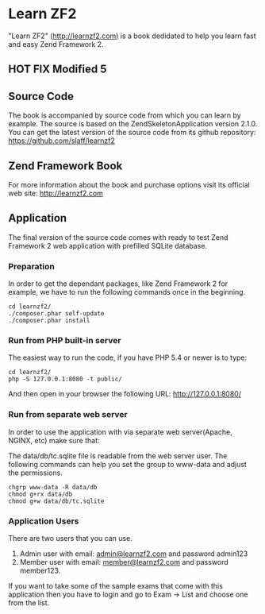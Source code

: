 Learn ZF2
=======================
"Learn ZF2" (http://learnzf2.com) is a book dedidated to help you learn fast and easy Zend Framework 2.

HOT FIX Modified 5
---------

Source Code
------------
The book is accompanied by source code from which you can learn by example.
The source is based on the ZendSkeletonApplication version 2.1.0.
You can get the latest version of the source code from its github repository:
https://github.com/slaff/learnzf2

Zend Framework Book
-------------------
For more information about the book and purchase options visit its official web site:
http://learnzf2.com

Application
-----------
The final version of the source code comes with ready to test Zend Framework 2 web
application with prefilled SQLite database.

### Preparation ###
In order to get the dependant packages, like Zend Framework 2 for example, we have to 
run the following commands once in the beginning.  

```
cd learnzf2/
./composer.phar self-update
./composer.phar install
```

### Run from PHP built-in server
The easiest way to run the code, if you have PHP 5.4 or newer is to type:
```
cd learnzf2/
php -S 127.0.0.1:8080 -t public/
```

And then open in your browser the following URL: http://127.0.0.1:8080/

### Run from separate web server
In order to use the application with via separate web server(Apache, NGINX, etc) make sure that:

The data/db/tc.sqlite file is readable from the web server user.
The following commands can help you set the group to www-data and adjust the permissions.
```
chgrp www-data -R data/db
chmod g+rx data/db
chmod g+w data/db/tc.sqlite
```

### Application Users
There are two users that you can use.

1. Admin user with email: admin@learnzf2.com and password admin123
2. Member user with email: member@learnzf2.com and password member123.

If you want to take some of the sample exams that come with this application then
you have to login and go to Exam -> List and choose one from the list.

